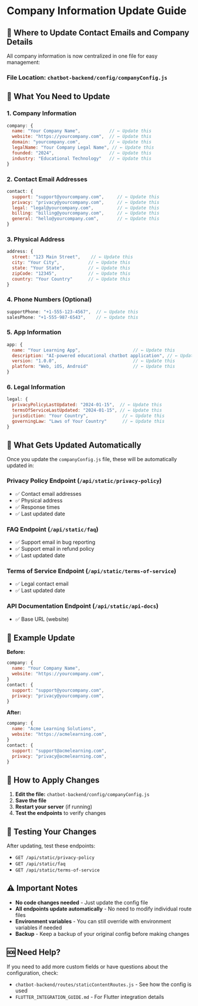 # Company Information Update Guide

## 📍 Where to Update Contact Emails and Company Details

All company information is now centralized in one file for easy management:

### **File Location:** `chatbot-backend/config/companyConfig.js`

## 🔧 What You Need to Update

### 1. **Company Information**
```javascript
company: {
  name: "Your Company Name",           // ← Update this
  website: "https://yourcompany.com",  // ← Update this
  domain: "yourcompany.com",           // ← Update this
  legalName: "Your Company Legal Name", // ← Update this
  founded: "2024",                     // ← Update this
  industry: "Educational Technology"   // ← Update this
}
```

### 2. **Contact Email Addresses**
```javascript
contact: {
  support: "support@yourcompany.com",     // ← Update this
  privacy: "privacy@yourcompany.com",     // ← Update this
  legal: "legal@yourcompany.com",         // ← Update this
  billing: "billing@yourcompany.com",     // ← Update this
  general: "hello@yourcompany.com",       // ← Update this
}
```

### 3. **Physical Address**
```javascript
address: {
  street: "123 Main Street",    // ← Update this
  city: "Your City",           // ← Update this
  state: "Your State",         // ← Update this
  zipCode: "12345",            // ← Update this
  country: "Your Country"      // ← Update this
}
```

### 4. **Phone Numbers (Optional)**
```javascript
supportPhone: "+1-555-123-4567",  // ← Update this
salesPhone: "+1-555-987-6543",    // ← Update this
```

### 5. **App Information**
```javascript
app: {
  name: "Your Learning App",                    // ← Update this
  description: "AI-powered educational chatbot application", // ← Update this
  version: "1.0.0",                             // ← Update this
  platform: "Web, iOS, Android"                 // ← Update this
}
```

### 6. **Legal Information**
```javascript
legal: {
  privacyPolicyLastUpdated: "2024-01-15",  // ← Update this
  termsOfServiceLastUpdated: "2024-01-15", // ← Update this
  jurisdiction: "Your Country",             // ← Update this
  governingLaw: "Laws of Your Country"      // ← Update this
}
```

## 🎯 What Gets Updated Automatically

Once you update the `companyConfig.js` file, these will be automatically updated in:

### **Privacy Policy Endpoint** (`/api/static/privacy-policy`)
- ✅ Contact email addresses
- ✅ Physical address
- ✅ Response times
- ✅ Last updated date

### **FAQ Endpoint** (`/api/static/faq`)
- ✅ Support email in bug reporting
- ✅ Support email in refund policy
- ✅ Last updated date

### **Terms of Service Endpoint** (`/api/static/terms-of-service`)
- ✅ Legal contact email
- ✅ Last updated date

### **API Documentation Endpoint** (`/api/static/api-docs`)
- ✅ Base URL (website)

## 📝 Example Update

**Before:**
```javascript
company: {
  name: "Your Company Name",
  website: "https://yourcompany.com",
}
contact: {
  support: "support@yourcompany.com",
  privacy: "privacy@yourcompany.com",
}
```

**After:**
```javascript
company: {
  name: "Acme Learning Solutions",
  website: "https://acmelearning.com",
}
contact: {
  support: "support@acmelearning.com",
  privacy: "privacy@acmelearning.com",
}
```

## 🔄 How to Apply Changes

1. **Edit the file:** `chatbot-backend/config/companyConfig.js`
2. **Save the file**
3. **Restart your server** (if running)
4. **Test the endpoints** to verify changes

## 🧪 Testing Your Changes

After updating, test these endpoints:
- `GET /api/static/privacy-policy`
- `GET /api/static/faq`
- `GET /api/static/terms-of-service`

## ⚠️ Important Notes

- **No code changes needed** - Just update the config file
- **All endpoints update automatically** - No need to modify individual route files
- **Environment variables** - You can still override with environment variables if needed
- **Backup** - Keep a backup of your original config before making changes

## 🆘 Need Help?

If you need to add more custom fields or have questions about the configuration, check:
- `chatbot-backend/routes/staticContentRoutes.js` - See how the config is used
- `FLUTTER_INTEGRATION_GUIDE.md` - For Flutter integration details
